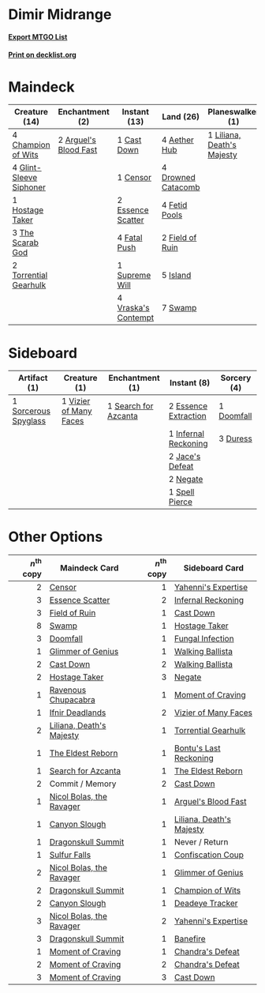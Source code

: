 # Dimir Midrange

#### [Export MTGO List](../collection/Dimir%20Midrange/Dimir%20Midrange.txt)
#### [Print on decklist.org](http://decklist.org/?deckmain=4%09Aether%20Hub%0A2%09Arguel's%20Blood%20Fast%0A1%09Cast%20Down%0A1%09Censor%0A4%09Champion%20of%20Wits%0A1%09Commit%20/%20Memory%0A2%09Doomfall%0A4%09Drowned%20Catacomb%0A2%09Essence%20Scatter%0A4%09Fatal%20Push%0A4%09Fetid%20Pools%0A2%09Field%20of%20Ruin%0A4%09Glint-Sleeve%20Siphoner%0A1%09Hostage%20Taker%0A5%09Island%0A1%09Liliana,%20Death's%20Majesty%0A1%09Never%20/%20Return%0A1%09Supreme%20Will%0A7%09Swamp%0A3%09The%20Scarab%20God%0A2%09Torrential%20Gearhulk%0A4%09Vraska's%20Contempt&deckside=1%09Doomfall%0A3%09Duress%0A2%09Essence%20Extraction%0A1%09Infernal%20Reckoning%0A2%09Jace's%20Defeat%0A2%09Negate%0A1%09Search%20for%20Azcanta%0A1%09Sorcerous%20Spyglass%0A1%09Spell%20Pierce%0A1%09Vizier%20of%20Many%20Faces)
# Maindeck

|                                          Creature (14)                                           |                                        Enchantment (2)                                         |                                         Instant (13)                                         |                                          Land (26)                                          |                                          Planeswalker (1)                                           |                                     Sorcery (2)                                     |   Unknown (2)   |
|--------------------------------------------------------------------------------------------------|------------------------------------------------------------------------------------------------|----------------------------------------------------------------------------------------------|---------------------------------------------------------------------------------------------|-----------------------------------------------------------------------------------------------------|-------------------------------------------------------------------------------------|-----------------|
|4 [Champion of Wits](http://gatherer.wizards.com/Pages/Card/Details.aspx?multiverseid=430720)     |2 [Arguel's Blood Fast](http://gatherer.wizards.com/Pages/Card/Details.aspx?multiverseid=439316)|1 [Cast Down](http://gatherer.wizards.com/Pages/Card/Details.aspx?multiverseid=442969)        |4 [Aether Hub](http://gatherer.wizards.com/Pages/Card/Details.aspx?multiverseid=417815)      |1 [Liliana, Death's Majesty](http://gatherer.wizards.com/Pages/Card/Details.aspx?multiverseid=426799)|2 [Doomfall](http://gatherer.wizards.com/Pages/Card/Details.aspx?multiverseid=430751)|1 Commit / Memory|
|4 [Glint-Sleeve Siphoner](http://gatherer.wizards.com/Pages/Card/Details.aspx?multiverseid=423729)|                                                                                                |1 [Censor](http://gatherer.wizards.com/Pages/Card/Details.aspx?multiverseid=426748)           |4 [Drowned Catacomb](http://gatherer.wizards.com/Pages/Card/Details.aspx?multiverseid=430633)|                                                                                                     |                                                                                     |1 Never / Return |
|1 [Hostage Taker](http://gatherer.wizards.com/Pages/Card/Details.aspx?multiverseid=435379)        |                                                                                                |2 [Essence Scatter](http://gatherer.wizards.com/Pages/Card/Details.aspx?multiverseid=438446)  |4 [Fetid Pools](http://gatherer.wizards.com/Pages/Card/Details.aspx?multiverseid=426945)     |                                                                                                     |                                                                                     |                 |
|3 [The Scarab God](http://gatherer.wizards.com/Pages/Card/Details.aspx?multiverseid=430688)       |                                                                                                |4 [Fatal Push](http://gatherer.wizards.com/Pages/Card/Details.aspx?multiverseid=423724)       |2 [Field of Ruin](http://gatherer.wizards.com/Pages/Card/Details.aspx?multiverseid=435415)   |                                                                                                     |                                                                                     |                 |
|2 [Torrential Gearhulk](http://gatherer.wizards.com/Pages/Card/Details.aspx?multiverseid=420589)  |                                                                                                |1 [Supreme Will](http://gatherer.wizards.com/Pages/Card/Details.aspx?multiverseid=430738)     |5 [Island](http://gatherer.wizards.com/Pages/Card/Details.aspx?multiverseid=439602)          |                                                                                                     |                                                                                     |                 |
|                                                                                                  |                                                                                                |4 [Vraska's Contempt](http://gatherer.wizards.com/Pages/Card/Details.aspx?multiverseid=435283)|7 [Swamp](http://gatherer.wizards.com/Pages/Card/Details.aspx?multiverseid=439603)           |                                                                                                     |                                                                                     |                 |


# Sideboard

|                                         Artifact (1)                                          |                                          Creature (1)                                           |                                        Enchantment (1)                                        |                                          Instant (8)                                          |                                     Sorcery (4)                                     |
|-----------------------------------------------------------------------------------------------|-------------------------------------------------------------------------------------------------|-----------------------------------------------------------------------------------------------|-----------------------------------------------------------------------------------------------|-------------------------------------------------------------------------------------|
|1 [Sorcerous Spyglass](http://gatherer.wizards.com/Pages/Card/Details.aspx?multiverseid=435407)|1 [Vizier of Many Faces](http://gatherer.wizards.com/Pages/Card/Details.aspx?multiverseid=426776)|1 [Search for Azcanta](http://gatherer.wizards.com/Pages/Card/Details.aspx?multiverseid=435226)|2 [Essence Extraction](http://gatherer.wizards.com/Pages/Card/Details.aspx?multiverseid=417653)|1 [Doomfall](http://gatherer.wizards.com/Pages/Card/Details.aspx?multiverseid=430751)|
|                                                                                               |                                                                                                 |                                                                                               |1 [Infernal Reckoning](http://gatherer.wizards.com/Pages/Card/Details.aspx?multiverseid=447238)|3 [Duress](http://gatherer.wizards.com/Pages/Card/Details.aspx?multiverseid=270465)  |
|                                                                                               |                                                                                                 |                                                                                               |2 [Jace's Defeat](http://gatherer.wizards.com/Pages/Card/Details.aspx?multiverseid=430727)     |                                                                                     |
|                                                                                               |                                                                                                 |                                                                                               |2 [Negate](http://gatherer.wizards.com/Pages/Card/Details.aspx?multiverseid=447135)            |                                                                                     |
|                                                                                               |                                                                                                 |                                                                                               |1 [Spell Pierce](http://gatherer.wizards.com/Pages/Card/Details.aspx?multiverseid=425876)      |                                                                                     |


# Other Options

|*n*<sup>th</sup> copy|                                           Maindeck Card                                           |*n*<sup>th</sup> copy|                                          Sideboard Card                                           |
|--------------------:|---------------------------------------------------------------------------------------------------|--------------------:|---------------------------------------------------------------------------------------------------|
|                    2|[Censor](http://gatherer.wizards.com/Pages/Card/Details.aspx?multiverseid=426748)                  |                    1|[Yahenni's Expertise](http://gatherer.wizards.com/Pages/Card/Details.aspx?multiverseid=423742)     |
|                    3|[Essence Scatter](http://gatherer.wizards.com/Pages/Card/Details.aspx?multiverseid=438446)         |                    2|[Infernal Reckoning](http://gatherer.wizards.com/Pages/Card/Details.aspx?multiverseid=447238)      |
|                    3|[Field of Ruin](http://gatherer.wizards.com/Pages/Card/Details.aspx?multiverseid=435415)           |                    1|[Cast Down](http://gatherer.wizards.com/Pages/Card/Details.aspx?multiverseid=442969)               |
|                    8|[Swamp](http://gatherer.wizards.com/Pages/Card/Details.aspx?multiverseid=439603)                   |                    1|[Hostage Taker](http://gatherer.wizards.com/Pages/Card/Details.aspx?multiverseid=435379)           |
|                    3|[Doomfall](http://gatherer.wizards.com/Pages/Card/Details.aspx?multiverseid=430751)                |                    1|[Fungal Infection](http://gatherer.wizards.com/Pages/Card/Details.aspx?multiverseid=442982)        |
|                    1|[Glimmer of Genius](http://gatherer.wizards.com/Pages/Card/Details.aspx?multiverseid=417622)       |                    1|[Walking Ballista](http://gatherer.wizards.com/Pages/Card/Details.aspx?multiverseid=423848)        |
|                    2|[Cast Down](http://gatherer.wizards.com/Pages/Card/Details.aspx?multiverseid=442969)               |                    2|[Walking Ballista](http://gatherer.wizards.com/Pages/Card/Details.aspx?multiverseid=423848)        |
|                    2|[Hostage Taker](http://gatherer.wizards.com/Pages/Card/Details.aspx?multiverseid=435379)           |                    3|[Negate](http://gatherer.wizards.com/Pages/Card/Details.aspx?multiverseid=447135)                  |
|                    1|[Ravenous Chupacabra](http://gatherer.wizards.com/Pages/Card/Details.aspx?multiverseid=442093)     |                    1|[Moment of Craving](http://gatherer.wizards.com/Pages/Card/Details.aspx?multiverseid=439736)       |
|                    1|[Ifnir Deadlands](http://gatherer.wizards.com/Pages/Card/Details.aspx?multiverseid=430868)         |                    2|[Vizier of Many Faces](http://gatherer.wizards.com/Pages/Card/Details.aspx?multiverseid=426776)    |
|                    2|[Liliana, Death's Majesty](http://gatherer.wizards.com/Pages/Card/Details.aspx?multiverseid=426799)|                    1|[Torrential Gearhulk](http://gatherer.wizards.com/Pages/Card/Details.aspx?multiverseid=420589)     |
|                    1|[The Eldest Reborn](http://gatherer.wizards.com/Pages/Card/Details.aspx?multiverseid=442978)       |                    1|[Bontu's Last Reckoning](http://gatherer.wizards.com/Pages/Card/Details.aspx?multiverseid=430749)  |
|                    1|[Search for Azcanta](http://gatherer.wizards.com/Pages/Card/Details.aspx?multiverseid=435226)      |                    1|[The Eldest Reborn](http://gatherer.wizards.com/Pages/Card/Details.aspx?multiverseid=442978)       |
|                    2|Commit / Memory                                                                                    |                    2|[Cast Down](http://gatherer.wizards.com/Pages/Card/Details.aspx?multiverseid=442969)               |
|                    1|[Nicol Bolas, the Ravager](http://gatherer.wizards.com/Pages/Card/Details.aspx?multiverseid=447354)|                    1|[Arguel's Blood Fast](http://gatherer.wizards.com/Pages/Card/Details.aspx?multiverseid=439316)     |
|                    1|[Canyon Slough](http://gatherer.wizards.com/Pages/Card/Details.aspx?multiverseid=426941)           |                    1|[Liliana, Death's Majesty](http://gatherer.wizards.com/Pages/Card/Details.aspx?multiverseid=426799)|
|                    1|[Dragonskull Summit](http://gatherer.wizards.com/Pages/Card/Details.aspx?multiverseid=420909)      |                    1|Never / Return                                                                                     |
|                    1|[Sulfur Falls](http://gatherer.wizards.com/Pages/Card/Details.aspx?multiverseid=241987)            |                    1|[Confiscation Coup](http://gatherer.wizards.com/Pages/Card/Details.aspx?multiverseid=417614)       |
|                    2|[Nicol Bolas, the Ravager](http://gatherer.wizards.com/Pages/Card/Details.aspx?multiverseid=447354)|                    1|[Glimmer of Genius](http://gatherer.wizards.com/Pages/Card/Details.aspx?multiverseid=417622)       |
|                    2|[Dragonskull Summit](http://gatherer.wizards.com/Pages/Card/Details.aspx?multiverseid=420909)      |                    1|[Champion of Wits](http://gatherer.wizards.com/Pages/Card/Details.aspx?multiverseid=430720)        |
|                    2|[Canyon Slough](http://gatherer.wizards.com/Pages/Card/Details.aspx?multiverseid=426941)           |                    1|[Deadeye Tracker](http://gatherer.wizards.com/Pages/Card/Details.aspx?multiverseid=435253)         |
|                    3|[Nicol Bolas, the Ravager](http://gatherer.wizards.com/Pages/Card/Details.aspx?multiverseid=447354)|                    2|[Yahenni's Expertise](http://gatherer.wizards.com/Pages/Card/Details.aspx?multiverseid=423742)     |
|                    3|[Dragonskull Summit](http://gatherer.wizards.com/Pages/Card/Details.aspx?multiverseid=420909)      |                    1|[Banefire](http://gatherer.wizards.com/Pages/Card/Details.aspx?multiverseid=397676)                |
|                    1|[Moment of Craving](http://gatherer.wizards.com/Pages/Card/Details.aspx?multiverseid=439736)       |                    1|[Chandra's Defeat](http://gatherer.wizards.com/Pages/Card/Details.aspx?multiverseid=430775)        |
|                    2|[Moment of Craving](http://gatherer.wizards.com/Pages/Card/Details.aspx?multiverseid=439736)       |                    2|[Chandra's Defeat](http://gatherer.wizards.com/Pages/Card/Details.aspx?multiverseid=430775)        |
|                    3|[Moment of Craving](http://gatherer.wizards.com/Pages/Card/Details.aspx?multiverseid=439736)       |                    3|[Cast Down](http://gatherer.wizards.com/Pages/Card/Details.aspx?multiverseid=442969)               |

